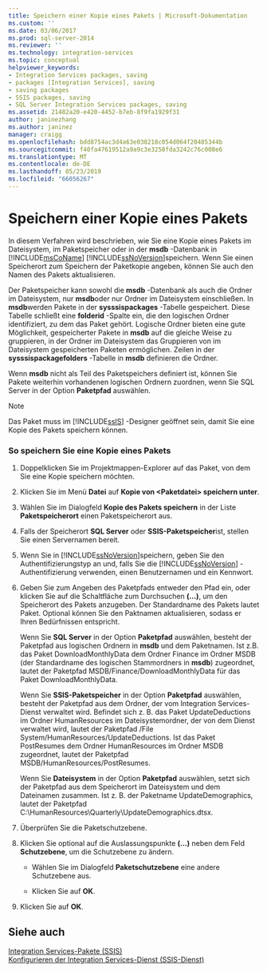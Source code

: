 ```yaml
---
title: Speichern einer Kopie eines Pakets | Microsoft-Dokumentation
ms.custom: ''
ms.date: 03/06/2017
ms.prod: sql-server-2014
ms.reviewer: ''
ms.technology: integration-services
ms.topic: conceptual
helpviewer_keywords:
- Integration Services packages, saving
- packages [Integration Services], saving
- saving packages
- SSIS packages, saving
- SQL Server Integration Services packages, saving
ms.assetid: 21482a20-e420-4452-b7eb-8f9fa1929f31
author: janinezhang
ms.author: janinez
manager: craigg
ms.openlocfilehash: bdd8754ac3d4a63e038218c054d064f20485344b
ms.sourcegitcommit: f40fa47619512a9a9c3e3258fda3242c76c008e6
ms.translationtype: MT
ms.contentlocale: de-DE
ms.lasthandoff: 05/23/2019
ms.locfileid: "66056267"
---
```

# <a name="save-a-copy-of-a-package"></a>Speichern einer Kopie eines Pakets
  In diesem Verfahren wird beschrieben, wie Sie eine Kopie eines Pakets im Dateisystem, im Paketspeicher oder in der **msdb** -Datenbank in [!INCLUDE[msCoName](../includes/msconame-md.md)] [!INCLUDE[ssNoVersion](../includes/ssnoversion-md.md)]speichern. Wenn Sie einen Speicherort zum Speichern der Paketkopie angeben, können Sie auch den Namen des Pakets aktualisieren.  
  
 Der Paketspeicher kann sowohl die **msdb** -Datenbank als auch die Ordner im Dateisystem, nur **msdb**oder nur Ordner im Dateisystem einschließen. In **msdb**werden Pakete in der **sysssispackages** -Tabelle gespeichert. Diese Tabelle schließt eine **folderid** -Spalte ein, die den logischen Ordner identifiziert, zu dem das Paket gehört. Logische Ordner bieten eine gute Möglichkeit, gespeicherter Pakete in **msdb** auf die gleiche Weise zu gruppieren, in der Ordner im Dateisystem das Gruppieren von im Dateisystem gespeicherten Paketen ermöglichen. Zeilen in der **sysssispackagefolders** -Tabelle in **msdb** definieren die Ordner.  
  
 Wenn **msdb** nicht als Teil des Paketspeichers definiert ist, können Sie Pakete weiterhin vorhandenen logischen Ordnern zuordnen, wenn Sie SQL Server in der Option **Paketpfad** auswählen.  
  
> [!NOTE]  
>  Das Paket muss im [!INCLUDE[ssIS](../includes/ssis-md.md)] -Designer geöffnet sein, damit Sie eine Kopie des Pakets speichern können.  
  
### <a name="to-save-a-copy-of-a-package"></a>So speichern Sie eine Kopie eines Pakets  
  
1.  Doppelklicken Sie im Projektmappen-Explorer auf das Paket, von dem Sie eine Kopie speichern möchten.  
  
2.  Klicken Sie im Menü **Datei** auf **Kopie von \<Paketdatei> speichern unter**.  
  
3.  Wählen Sie im Dialogfeld **Kopie des Pakets speichern** in der Liste **Paketspeicherort** einen Paketspeicherort aus.  
  
4.  Falls der Speicherort **SQL Server** oder **SSIS-Paketspeicher**ist, stellen Sie einen Servernamen bereit.  
  
5.  Wenn Sie in [!INCLUDE[ssNoVersion](../includes/ssnoversion-md.md)]speichern, geben Sie den Authentifizierungstyp an und, falls Sie die [!INCLUDE[ssNoVersion](../includes/ssnoversion-md.md)] -Authentifizierung verwenden, einen Benutzernamen und ein Kennwort.  
  
6.  Geben Sie zum Angeben des Paketpfads entweder den Pfad ein, oder klicken Sie auf die Schaltfläche zum Durchsuchen **(...)**, um den Speicherort des Pakets anzugeben. Der Standardname des Pakets lautet Paket. Optional können Sie den Paktnamen aktualisieren, sodass er Ihren Bedürfnissen entspricht.  
  
     Wenn Sie **SQL Server** in der Option **Paketpfad** auswählen, besteht der Paketpfad aus logischen Ordnern in **msdb** und dem Paketnamen. Ist z.B. das Paket DownloadMonthlyData dem Ordner Finance im Ordner MSDB (der Standardname des logischen Stammordners in **msdb**) zugeordnet, lautet der Paketpfad MSDB/Finance/DownloadMonthlyData für das Paket DownloadMonthlyData.  
  
     Wenn Sie **SSIS-Paketspeicher** in der Option **Paketpfad** auswählen, besteht der Paketpfad aus dem Ordner, der vom Integration Services-Dienst verwaltet wird. Befindet sich z. B. das Paket UpdateDeductions im Ordner HumanResources im Dateisystemordner, der von dem Dienst verwaltet wird, lautet der Paketpfad /File System/HumanResources/UpdateDeductions. Ist das Paket PostResumes dem Ordner HumanResources im Ordner MSDB zugeordnet, lautet der Paketpfad MSDB/HumanResources/PostResumes.  
  
     Wenn Sie **Dateisystem** in der Option **Paketpfad** auswählen, setzt sich der Paketpfad aus dem Speicherort im Dateisystem und dem Dateinamen zusammen. Ist z. B. der Paketname UpdateDemographics, lautet der Paketpfad C:\HumanResources\Quarterly\UpdateDemographics.dtsx.  
  
7.  Überprüfen Sie die Paketschutzebene.  
  
8.  Klicken Sie optional auf die Auslassungspunkte **(…)** neben dem Feld **Schutzebene**, um die Schutzebene zu ändern.  
  
    -   Wählen Sie im Dialogfeld **Paketschutzebene** eine andere Schutzebene aus.  
  
    -   Klicken Sie auf **OK**.  
  
9. Klicken Sie auf **OK**.  
  
## <a name="see-also"></a>Siehe auch  
 [Integration Services-Pakete &#40;SSIS&#41;](../../2014/integration-services/integration-services-ssis-packages.md)   
 [Konfigurieren der Integration Services-Dienst &#40;SSIS-Dienst&#41;](service/integration-services-service-ssis-service.md)  
  
  
